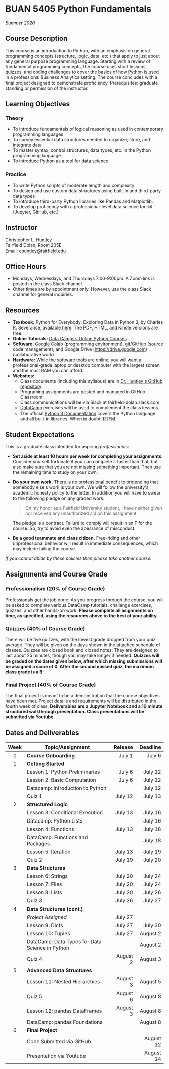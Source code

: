 # BUAN 5405 Python Fundamentals
*Summer 2020*
## Course Description
This course is an introduction to Python, with an emphasis on general programming concepts (structure, logic, data, etc.) that apply to just about any general purpose programming language.  Starting with a review of fundamental programming concepts, the course uses short lessons, quizzes, and coding challenges to cover the basics of how Python is used in a professional Business Analytics setting. The course concludes with a final project designed to demonstrate proficiency. Prerequisites: graduate standing or permission of the instructor.   

## Learning Objectives

### Theory
* To introduce fundamentals of logical reasoning as used in contemporary programming languages
* To survey essential data structures needed to organize, store, and integrate data
* To master syntax, control structures, data types, etc. in the Python programming language
* To introduce Python as a tool for data science

### Practice
* To write Python scripts of moderate length and complexity
* To design and use custom data structures using built-in and third-party data types
* To introduce third-party Python libraries like Pandas and Matplotlib.
* To develop proficency with a professional-level data science toolkit (Jupyter, GitHub, etc.)

## Instructor
Christopher L. Huntley  
Fairfield Dolan, Room 205E  
Email: chuntley@fairfield.edu

## Office Hours
  * Mondays, Wednesdays, and Thursdays 7:00-9:00pm. A Zoom link is posted in the class Slack channel.
  * Other times are by appointment only. However, use the class Slack channel for general inquiries.  

## Resources
* **Textbook:** Python for Everybody: Exploring Data in Python 3, by Charles R. Severance, available [here](https://www.py4e.com/). The PDF, HTML, and Kindle versions are free.
* **Online Tutorials:** [Data Camps’s Online Python Courses](https://www.datacamp.com)
* **Software:** [Google Colab](https://colab.research.google.com/) (programming environment), git/[GitHub](https://github.com/) (source code management), and Google Drive (https://drive.google.com) (collaborative work)
* **Hardware:** While the software tools are online, you will want a professional-grade laptop or desktop computer with the largest screen and the most RAM you can afford.   
* **Websites:**  
    * Class documents (including this syllabus) are in [Dr. Huntley's GitHub repository](https://github.com/christopherhuntley/buan5405-docs).
    * Programing assignments are posted and managed in GitHub Classroom.
    * Class communications will be via Slack at fairfield-dolan.slack.com. 
    * [DataCamp](https://datacamp.com) exercises will be used to complement the class lessons.
    * The official [Python 3 Documentation](https://docs.python.org/3/index.html) covers the Python language and all built-in libraries. When in doubt, [RTFM](https://en.wikipedia.org/wiki/RTFM)

## Student Expectations
This is a graduate class intended for aspiring *professionals*:    

* **Set aside at least 10 hours per week for completing your assignments.** Consider yourself fortunate if you can complete it faster than that, but also make sure that you are not missing something important. Then use the remaining time to study on your own. 
* **Do your own work.** There is no professional benefit to pretending that somebody else's work is your own. We will follow the university's academic honesty policy to the letter. In addition you will have to swear to the following pledge on any graded work: 
  > On my honor as a Fairfield University student, I have neither given nor received any unauthorized aid on this assignment.    

    The pledge is a contract. Failure to comply will result in an F for the course. So, try to avoid even the apearance of misconduct. 

* **Be a good teammate and class citizen.** Free-riding and other unprofessional behavior will result in immediate consequences, which may include failing the course.

*If you cannot abide by these policies then please take another course.*

## Assignments and Course Grade
### Professionalism (20% of Course Grade)
Professionals get the job done. As you progress through the course, you will be asked to complete various DataCamp tutorials, challenge exercises, quizzes, and other hands-on work. **Please complete all asignments on time, as specified, using the resources above to the best of your ability.** 
### Quizzes (40% of Course Grade)
There will be five quizzes, with the lowest grade dropped from your quiz average. They will be given on the days shown in the attached schedule of classes. Quizzes are closed book and closed notes. They are designed to last about 25 minutes, though you may take longer if needed. **Quizzes will be graded on the dates given below, after which missing submissions will be assigned a score of 0. After the second missed quiz, the maximum class grade is a B-.** 
### Final Project (40% of Course Grade)
The final project is meant to be a demonstration that the course objectives have been met. Project details and requirements will be distributed in the fourth week of class. **Deliverables are a Jupyter Notebook and a 10 minute structured walkthrough presentation. Class presentations will be submitted via Youtube.** 

## Dates and Deliverables

| Week | Topic/Assignment                 | Release | Deadline |
| :--: |----------------------------------|-------: |--------: |
| 0    | **Course Onboarding**            | July 1  | July 6   |
| 1    | **Getting Started**              |         |          |
|      | Lesson 1: Python Preliminaries   | July 6  | July 12  |
|      | Lesson 2: Basic Computation      | July 6  | July 12  |
|      | Datacamp: Introduction to Python |         | July 12  |
|      | Quiz 1                           | July 12 | July 13  |
| 2    | **Structured Logic**             |         |          |
|      | Lesson 3: Conditional Execution  | July 13 | July 16  |
|      | Datacamp: Python Lists           |         | July 16  |
|      | Lesson 4: Functions              | July 13 | July 18  |
|      | DataCamp: Functions and Packages |         | July 18  |
|      | Lesson 5: Iteration              | July 13 | July 19  |
|      | Quiz 2                           | July 19 | July 20  |
| 3    | **Data Structures**              |         |          |
|      | Lesson 6: Strings                | July 20 | July 24  |
|      | Lesson 7: Files                  | July 20 | July 24  |
|      | Lesson 8: Lists                  | July 20 | July 26  |
|      | Quiz 3                           | July 26 | July 27  |
| 4    | **Data Structures (cont.)**      |         |          |
|      | *Project Assigned*               | July 27 |          |
|      | Lesson 9: Dicts                  | July 27 | July 30 |
|      | Lesson 10: Tuples                | July 27 | August 2 |
|      | DataCamp: Data Types for Data Science in Python | | August 2|
|      | Quiz 4                           | August 2 | August 3|
| 5    | **Advanced Data Structures**     |          |         |
|      | Lesson 11: Nested Hierarchies    | August 3 | August 5|
|      | Quiz 5                           | August 6 | August 8|
|      | Lesson 12: pandas DataFrames     | August 3 | August 8|
|      | DataCamp: pandas Foundations     |          | August 8|
| 6    | **Final Project**                |          |          |
|      | Code Submitted via GitHub        |          | August 12|
|      | Presentation via Youtube         |          | August 14||


